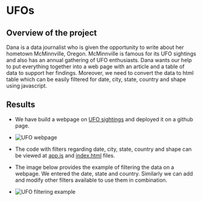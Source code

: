# UFOs

## Overview of the project
Dana is a data journalist who is given the opportunity to write about her hometown McMinnville, Oregon. 
McMinnville is famous for its UFO sightings and also has an annual gathering of UFO enthusiasts.
Dana wants our help to put everything together into a web page with an article and a table of data to support her findings.
Moreover, we need to convert the data to html table which can be easily filtered for date, city, state, country and shape using javascript.

## Results
* We have build a webpage on [UFO sightings](https://cryptotwister.github.io/UFOs/) and deployed it on a github page.

* ![UFO webpage](https://user-images.githubusercontent.com/42978221/151672339-646150eb-0e42-4dd7-a154-388cf1062f68.png)

* The code with filters regarding date, city, state, country and shape can be viewed at [app.js](https://github.com/Cryptotwister/UFOs/blob/main/static/js/app.js) and [index.html](https://github.com/Cryptotwister/UFOs/blob/main/index.html) files.

* The image below provides the example of filtering the data on a webpage. We entered the date, state and country. Similarly we can add and modify other filters available to use them in combination.

* ![UFO filtering example](https://user-images.githubusercontent.com/42978221/151673004-7057ca28-eb12-4dca-b95d-4c597da23f79.png)